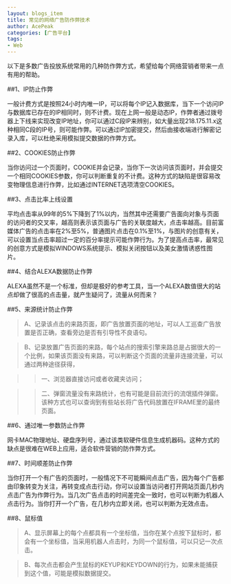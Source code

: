 ```yaml
---
layout: blogs_item
title: 常见的网络广告防作弊技术
author: AcePeak
categories: [广告平台]
tags: 
- Web
---
```


以下是多数广告投放系统常用的几种防作弊方式，希望给每个网络营销者带来一点有用的帮助。 


##1、IP防止作弊

一般计费方式是按照24小时内唯一IP，可以将每个IP记入数据库，当下一个访问IP与数据库已存在的IP相同时，则不计费。现在上网一般是动态IP，作弊者通过拨号器上下线来实现改变IP地址，你可以通过C段IP来辨别，如大量出现218.175.11.x这种相同C段的IP号，则可能作弊。可以通过IP加密提交，然后由接收端进行解密记录入库，可以杜绝采用模拟提交数据的作弊方式。


##2、COOKIES防止作弊

当你访问过一个页面时，COOKIE并会记录，当你下一次访问该页面时，并会提交一个相同COOKIES参数，你可以判断重复的不计费。这种方式的缺陷是很容易改变物理信息进行作弊，比如通过INTERNET选项清空COOKIES。


##3、点击比率上线设置

平均点击率从99年的5%下降到了1%以内，当然其中还需要广告面向对象与页面的访问者的交叉率，越高则表示该页面与广告的关联度越大，点击率越高。目前富媒体广告的点击率在2%至5%，普通图片点击在0.1%至1%，与图片的创意有关，可以设置当点击率超过一定的百分率提示可能作弊行为。为了提高点击率，最常见的创意方式是模拟WINDOWS系统提示、模拟关闭按钮以及美女激情诱惑性图片。


##4、结合ALEXA数据防止作弊

ALEXA虽然不是一个标准，但却是极好的参考工具，当一个ALEXA数值很大的站点却做了很高的点击量，就产生疑问了，流量从何而来？


##5、来源统计防止作弊

> A、记录该点击的来路页面，即广告放置页面的地址，可以人工巡查广告放置是否正确，查看旁边是否有引导性不良语句。

> B、记录放置广告页面的来路，每个站点的搜索引擎来路总是占据很大的一个比例，如果该页面没有来路，可以判断这个页面的流量非连接流量，可以通过两种途径获得，

>> 一、浏览器直接访问或者收藏夹访问；

>> 二、弹窗流量没有来路统计，也有可能是目前流行的流氓插件弹窗。该种方式也可以查询到有些站长将广告代码放置在IFRAME里的最终页面。


##6、通过唯一参数防止作弊

网卡MAC物理地址、硬盘序列号，通过该类软硬件信息生成机器码。这种方式的缺点是很难在WEB上应用，适合软件营销的防作弊方式。


##7、时间顺差防止作弊

当你打开一个有广告的页面时，一般情况下不可能瞬间点击广告，因为每个广告都由印象转变为关注，再转变成点击行动，你可以设置当访问者打开网站页面几秒内点击广告为作弊行为。当几次广告点击的时间差完全一致时，也可以判断为机器人点击行为。当你打开一个广告，在几秒内立即关闭，也可以判断为无效点击。


##8、鼠标值

> A、显示屏幕上的每个点都具有一个坐标值，当你在某个点按下鼠标时，都会有一个坐标值，当采用机器人点击时，为同一个鼠标值，可以只记一次点击。

> B、每次点击都会产生鼠标的KEYUP和KEYDOWN的行为，如果未能捕获到这个值，可能是模拟数据提交。

